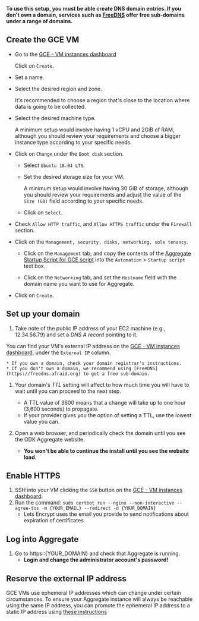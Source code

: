 **To use this setup, you must be able create DNS domain entries. If you don't own a domain, services such as [FreeDNS](https://freedns.afraid.org) offer free sub-domains under a range of domains.**

## Create the GCE VM

- Go to the [GCE - VM instances dashboard](https://console.cloud.google.com/compute/instances)

  Click on `Create`.

- Set a name.
  
- Select the desired region and zone.

  It's recommended to choose a region that's close to the location where data is going to be collected.
  
- Select the desired machine type.

  A minimum setup would involve having 1 vCPU and 2GiB of RAM, although you should review your requirements and choose a bigger instance type according to your specific needs.
  
- Click on `Change` under the `Boot disk` section.
  
  - Select `Ubuntu 18.04 LTS`.
      
  - Set the desired storage size for your VM.
  
    A minimum setup would involve having 30 GiB of storage, although you should review your requirements and adjust the value of the `Size (GB)` field according to your specific needs.
  
  - Click on `Select`.
    
- Check `Allow HTTP traffic`, and `Allow HTTPS traffic` under the `Firewall` section.
  
- Click on the `Management, security, disks, networking, sole tenancy`.
  
  - Click on the `Management` tab, and copy the contents of the [Aggregate Startup Script for GCE script](https://raw.githubusercontent.com/opendatakit/aggregate/master/cloud-config/google-cloud/startup-script.sh) into the `Automation` > `Startup script` text box.
    
  - Click on the `Networking` tab, and set the `Hostname` field with the domain name you want to use for Aggregate.
  
- Click on `Create`.

## Set up your domain

1. Take note of the public IP address of your EC2 machine (e.g., 12.34.56.79) and set a *DNS A record* pointing to it.

  You can find your VM's external IP address on the [GCE - VM instances dashboard](https://console.cloud.google.com/compute/instances), under the `External IP` column.
  
	* If you own a domain, check your domain registrar's instructions.
	* If you don't own a domain, we recommend using [FreeDNS](https://freedns.afraid.org) to get a free sub-domain.

1. Your domain's *TTL* setting will affect to how much time you will have to wait until you can proceed to the next step.
	* A TTL value of 3600 means that a change will take up to one hour (3,600 seconds) to propagate.
	* If your provider gives you the option of setting a TTL, use the lowest value you can.

1. Open a web browser, and periodically check the domain until you see the ODK Aggregate website.
	* **You won't be able to continue the install until you see the website load**.

## Enable HTTPS

1. SSH into your VM clicking the `SSH` button on the [GCE - VM instances dashboard](https://console.cloud.google.com/compute/instances).
1. Run the command: `sudo certbot run --nginx --non-interactive --agree-tos -m {YOUR_EMAIL} --redirect -d {YOUR_DOMAIN}`
	* Lets Encrypt uses the email you provide to send notifications about expiration of certificates.
  
## Log into Aggregate

1. Go to https::{YOUR_DOMAIN} and check that Aggregate is running.
	* **Login and change the administrator account's password!**
	
## Reserve the external IP address

GCE VMs use ephemeral IP addresses which can change under certain circumstances. To ensure your Aggregate instance will always be reachable using the same IP address, you can promote the ephemeral IP address to a static IP address using [these instructions](https://cloud.google.com/compute/docs/ip-addresses/reserve-static-external-ip-address#promote_ephemeral_ip)
